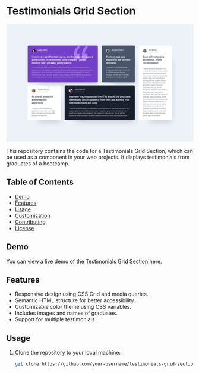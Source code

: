 # Testimonials Grid Section

![Website Preview](design/desktop-design.jpg)


This repository contains the code for a Testimonials Grid Section, which can be used as a component in your web projects. It displays testimonials from graduates of a bootcamp.

## Table of Contents
- [Demo](#demo)
- [Features](#features)
- [Usage](#usage)
- [Customization](#customization)
- [Contributing](#contributing)
- [License](#license)

## Demo
You can view a live demo of the Testimonials Grid Section [here](https://ahmedhanye.github.io/Testimonials-grid-section/).

## Features
- Responsive design using CSS Grid and media queries.
- Semantic HTML structure for better accessibility.
- Customizable color theme using CSS variables.
- Includes images and names of graduates.
- Support for multiple testimonials.

## Usage
1. Clone the repository to your local machine:
   ```bash
   git clone https://github.com/your-username/testimonials-grid-section.git
